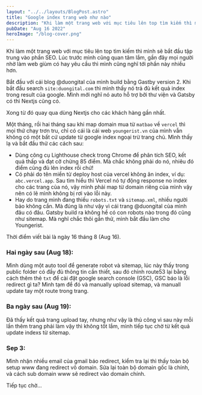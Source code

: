 ```yaml
---
layout: "../../layouts/BlogPost.astro"
title: "Google index trang web như nào"
description: "Khi làm một trang web với mục tiêu lên top tìm kiếm thì mình sẽ bắt đầu tập trung vào phần SEO"
pubDate: "Aug 16 2022"
heroImage: "/blog-cover.png"
---
```


Khi làm một trang web với mục tiêu lên top tìm kiếm thì mình sẽ bắt đầu tập trung vào phần SEO. Lúc trước mình cũng quan tâm lắm, gần đây mọi người nhờ làm web giùm có hay yêu cầu thì mình cũng nghĩ tới phần này nhiều hơn.

Bắt đầu với cái blog @duongital của mình build bằng Gastby version 2. Khi bắt đầu search `site:duongital.com` thì mình thấy nó trả đủ kết quả index trong result của google. Mình mới nghĩ nó auto hỗ trợ bởi thư viện và Gatsby có thì Nextjs cũng có.

Xong từ đó quay qua dùng Nextjs cho các khách hàng gần nhất.

Một tháng, rồi hai tháng sau khi map domain mua từ `matbao` về `vercel` thì mọi thứ chạy trơn tru, chỉ có cái là cái web `youngerist.vn` của mình vẫn không có một bất cứ update từ google index ngoại trừ trang chủ. Mình thấy lạ và bắt đầu thử các cách sau:

- Dùng công cụ Lighthouse check trong Chrome để phân tích SEO, kết quả thấp và đạt cỡ chừng 85 điểm. Mà chắc không phải do nó, nhiêu đó điểm cũng đủ lên index rồi chứ!
- Có phải do tên miền từ deploy host của vercel không ăn index, ví dụ: `abc.vercel.app`. Sau tìm hiểu thì Vercel nó tự động response no index cho các trang của nó, vậy mình phải map từ domain riêng của mình vậy nên có lẽ mình không bị rơi vào lỗi này.
- Hay do trang mình đang thiếu `robots.txt` và `sitemap.xml`, nhiều người bảo không cần. Mà đúng là như vậy vì cái trang @duongital của mình đâu có đâu. Gatsby build ra không hề có con robots nào trong đó cũng như sitemap. Mà nghĩ chắc thôi gắn thử, mình bắt đầu làm cho Youngerist.

Thời điểm viết bài là ngày 16 tháng 8 (Aug 16).

### Hai ngày sau (Aug 18):

Mình dùng một auto tool để generate robot và sitemap, lúc này thấy trong public folder có đầy đủ thông tin cần thiết, sau đó chỉnh route53 lại bằng cách thêm thẻ `txt` để cài đặt google search console (GSC), GSC báo là lỗi redirect gì ta? Mình tạm để đó và manually upload sitemap, và manuall update tay một route trong trang.

### Ba ngày sau (Aug 19):

Đã thấy kết quả trang upload tay, nhưng như vậy là thủ công vì sau này mỗi lần thêm trang phải làm vậy thì không tốt lắm, mình tiếp tục chờ từ kết quả update indexs từ sitemap.

### Sep 3:

Mình nhận nhiều email của gmail báo redirect, kiểm tra lại thì thấy toàn bộ setup www đang redirect vô domain. Sửa lại toàn bộ domain gốc là chính, và cách sub domain www sẽ redirect vào domain chính.

Tiếp tục chờ...

